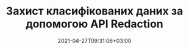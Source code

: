 ---
############################# Static ############################
layout: "product"
date: 2021-04-27T09:31:06+03:00
draft: false

product: "Redaction"
product_tag: "redaction"
platform: ".NET"
platform_tag: "net"

############################# Head ############################
head_title: "C# .NET API редагування | Приховати приватний текст із PDF Word Excel зображень"
head_description: "API редагування документів для .NET. Редагувати, приховувати або видаляти конфіденційні матеріали з PDF, Microsoft Word, Excel, презентацій та растрових зображень."

############################# Header ############################
title: "Захист класифікованих даних за допомогою API Redaction"
description: "Редагування, приховування або видалення конфіденційних вмісту та метаданих з документів, робочих аркушів, презентацій, PDF та файлів растрових зображень за допомогою .NET API."
button:
    enable: true

############################# SubMenu ############################
submenu:
    enable: true
    
    left:
        img_alt: "GroupDocs.Redaction for .NET"
        image: "https://www.groupdocs.cloud/templates/groupdocs/images/product-logos/groupdocs-redaction-net.png"
        product: "GroupDocs.Redaction"
        platform: ".NET"

    middle:
        button:
            # button loop
            - link: "#overview"
              text: "Огляд"

            # button loop
            - link: "#features"
              text: "Особливості"

            # button loop
            - link: "#support"
              text: "Підтримка"

            # button loop
            - link: "https://products.groupdocs.app/redaction"
              text: "Жива демонстрація"

            # button loop
            - link: "https://purchase.groupdocs.com/pricing/redaction/net"
              text: "Ціноутворення"

    right:
        link_download: "https://downloads.groupdocs.com/redaction"
        link_learn: "https://docs.groupdocs.com/redaction/net/"
        link_buy: "https://purchase.groupdocs.com"

############################# Overview ############################
overview:
    enable: true
    content: |
      GroupDocs.Redaction for .NET - це бібліотека API, яка допомагає видалити конфіденційні та класифіковані дані з різних форматів файлів, таких як Microsoft Word, Excel, PowerPoint та PDF. Єдиний інтерфейс нашого Redaction API підтримує редагування різних типів, наприклад, редагування тексту, редагування метаданих, редагування анотацій та редагування табличного документа. GroupDocs.Redaction for .NET API також дозволяє редагувати захищені паролем файли. Ви можете зберегти документ у вихідному форматі, а також створити дезінфікований документ PDF з растровими зображеннями оригінальних сторінок.
    tabs:
      enable: true
      
      ## TAB ONE ##
      tab_one:
        description: |
          Нижче наведено огляд GroupDocs.Redaction для .NET:
      
        right:
          enable: true
          icon: "fab fa-html5"
          title: "Огляд"
          content: |
            * Редагувати текст
            * Редагувати метадані
            * Редагувати анотацію
            * Редагувати табличний документ
            * Редагувати захищені файли
            * Налаштування
      
      ## TAB TWO ##
      tab_two:
        description: |
          GroupDocs.Redaction для .NET підтримує наступні [формати файлів документів](https://docs.groupdocs.com/redaction//supported-document-formats/net):

        right:
          enable: true
          table:
            # table loop
            - title: "Редагування тексту, метаданих та коментарів"
              content: |
                * **Word**: DOC, DOCX, DOT, ODT, DOTX, DOCM, DOTM, RTF
                * **Excel**: XLS, XLSX, XLT, XLTX, XLSM, XLTM, CSV
                * **PowerPoint**: PPT, PPTX, PPS, PPSX, POTX, PPTM, PPSM, POTM
                * **Фіксований макет**: PDF
                * **Растрові зображення**: JPG, BMP, PNG, GIF, TIFF

      ## TAB THREE ##
      tab_three:
        description: |
          GroupDocs.Redaction для .NET підтримує наступні операційні системи, фреймворки та менеджери пакетів:
        
        left:
          enable: true
          table:
            # table loop
            - icon: "fab fa-windows"
              title: "Операційні системи"
              content: |
                * Windows Desktop
                * Windows Server
                * Windows Azure
                * Linux

            # table loop
            - icon: "fas fa-code"
              title: "Підтримувані рамки"
              content: |
                * .NET Framework 2.0 або вище
                * .NET Standard 2.0
                * .NET Core 2.0

        right:
          enable: true
          table:
            # table loop
            - icon: "швидкий фасок-бокс"
              title: "Менеджер пакетів"
              content: |
                * NuGet

            # table loop
            - icon: "швидкі вентилятори"
              title: "Середовища розробки"
              content: |
                * Microsoft Visual Studio
                * Xamarin.Android
                * Xamarin.IOS
                * Xamarin.Mac
                * MonoDevelop

############################# Features ############################
features:
    enable: true
    title: "GroupDocs.Redaction для .NET Особливості"

    feature:
      # feature loop
      - icon: "fas fa-copy"
        content: "Виконайте пошук з урахуванням регістру для точного редагування фрази"

      # feature loop
      - icon: "fas fa-eye"
        content: "Використовуйте кольорове поле, щоб приховати відредагований текст замість заміни рядка"

      # feature loop
      - icon: "fas fa-bolt"
        content: "Знайдіть і відредагувати будь-який текст за допомогою пошуку регулярних виразів"
      
      # feature loop
      - icon: "fas fa-file-powerpoint"
        content: "Фільтрувати всю або будь-яку комбінацію класифікованої інформації метаданих документа"

      # feature loop
      - icon: "fas fa-code"
        content: "Швидко видаліть повну інформацію про метадані певного документа"

      # feature loop
      - icon: "fas fa-cloud"
        content: "Встановіть область редагування для певного аркуша та/або стовпця в Excel"

      # feature loop
      - icon: "fas fa-remove-format"
        content: "Видаліть усі або конкретні коментарі та інші анотації з документа"

      # feature loop
      - icon: "fas fa-comment-slash"
        content: "Пошук і видалення конфіденційних даних з тексту анотації"

      # feature loop
      - icon: "fas fa-location-arrow"
        content: "Можливість роботи з власними форматами та редагованими"

      # feature loop
      - icon: "fas fa-border-all"
        content: "Підтримка форматів растрових зображень та редагування областей зображення"

      # feature loop
      - icon: "fas fa-wrench"
        content: "Вкажіть набір правил редагування (політики) у файлі XML"

      # feature loop
      - icon: "fas fa-columns"
        content: "Вкажіть діапазон сторінок та рівень відповідності PDF під час перетворення на PDF"

      # feature loop
      - icon: "fas fa-file-word"
        content: "Редагування або видалення метаданих EXIF з файлів зображень"

      # feature loop
      - icon: "fas fa-envelope"
        content: "Редагувати вбудовані зображення всередині PDF, Word та презентаційних документів"

      # feature loop
      - icon: "fas fa-print"
        content: "Збереження політики редагування як XML-файлу"

    more_feature:
      # more_feature_loop
      - title: "Редагувати секретні дані з легкістю та контролем"
        content: |
          GroupDocs.Redaction for .NET API надає вам повний контроль над тим, як ви хочете приховати або стерти важливу секретну інформацію з підтримуваного документа. Використовувати наш Redaction API досить просто і просто.  

          У наступному прикладі ми завантажуємо підтримуваний документ, редаговуємо будь-який текст, відповідний «2 цифри, пробіл або нічого, 2 цифри, знову пробіл і 6 цифр» (наприклад, 12 34 567890) із полем синього кольору за допомогою C#. Після цього він зберігає документ у вихідному форматі, перейменуючи його з доданим суфіксом «Відредаговано»:

          ```cs
          // Створіть екземпляр класу Redactor
          using (Redactor redactor = new Redactor("sample.docx"))
          {
            // Застосувати редагування
            redactor.Apply(new RegexRedaction("\\d{2}\\s*\\d{2}[^\\d]*\\d{6}", new ReplacementOptions(System.Drawing.Color.Blue)));
            redactor.Save();
          }
          ```

############################# Support ############################
support:
    enable: true

############################# Solutions ############################
solutions:
    enable: true
    title: "GroupDocs.Redaction пропонує API для перегляду документів для інших популярних середовищ розробки"

    solution:
        # solution loop
        - img_alt: "GroupDocs.Redaction for Java"
          image: "https://www.groupdocs.cloud/templates/groupdocs/images/product-logos/groupdocs-redaction-java.png"
          product: "GroupDocs.Redaction"
          platform: "Java"
          link: "/redaction/java/"

############################# Back to top ###############################
back_to_top:
  enable: true
---